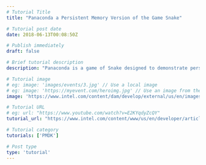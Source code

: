 ```yaml
---
# Tutorial Title
title: "Panaconda a Persistent Memory Version of the Game Snake"

# Tutorial post date
date: 2018-06-13T00:08:50Z

# Publish immediately
draft: false

# Brief tutorial description
description: "Panaconda is a game of Snake designed to demonstrate persistent memory pools, pointers, and transactions."

# Tutorial image
# eg: image: 'images/events/3.jpg' // Use a local image
# eg: image: 'https://myevent.com/heroimg.jpg' // Use an image from the event website
image: 'https://www.intel.com/content/dam/develop/external/us/en/images/webops9486-panaconda-header-image-1-780303.png'

# Tutorial URL
# eg: url: "https://www.youtube.com/watch?v=E2KYqdyZcQY"
tutorial_url: "https://www.intel.com/content/www/us/en/developer/articles/code-sample/panaconda-a-persistent-memory-version-of-the-game-snake.html"

# Tutorial category
tutorials: ['PMDK']

# Post type
type: 'tutorial'
---
```


<!--- Do not write any content here. The front matter is the only required information. -->
